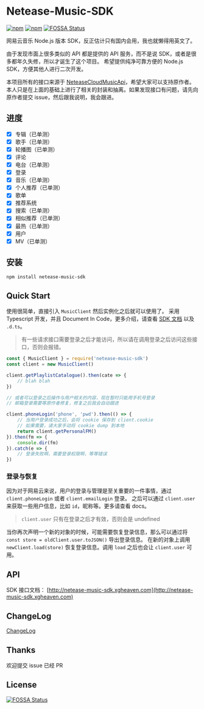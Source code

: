 # Netease-Music-SDK

[![npm](https://img.shields.io/npm/v/netease-music-sdk.svg?style=flat-square)](https://github.com/XGHeaven/netease-music-sdk)
[![npm](https://img.shields.io/npm/dw/netease-music-sdk.svg?style=flat-square)](https://www.npmjs.com/package/netease-music-sdk)
[![FOSSA Status](https://app.fossa.io/api/projects/git%2Bgithub.com%2FXGHeaven%2Fnetease-music-sdk.svg?type=shield)](https://app.fossa.io/projects/git%2Bgithub.com%2FXGHeaven%2Fnetease-music-sdk?ref=badge_shield)

网易云音乐 Node.js 版本 SDK，反正估计只有国内会用，我也就懒得用英文了。

由于发现市面上很多类似的 API 都是提供的 API 服务，而不是说 SDK，或者是很多都年久失修，所以才诞生了这个项目。
希望提供纯净可靠方便的 Node.js SDK，方便其他人进行二次开发。

本项目所有的接口来源于 [NeteaseCloudMusicApi](https://github.com/Binaryify/NeteaseCloudMusicApi)，希望大家可以支持原作者。
本人只是在上面的基础上进行了相关的封装和抽离。如果发现接口有问题，请先向原作者提交 issue，然后跟我说明，我会跟进。

## 进度

- [x] 专辑（已单测）
- [x] 歌手（已单测）
- [x] 轮播图（已单测）
- [x] 评论
- [x] 电台（已单测）
- [x] 登录
- [x] 音乐（已单测）
- [x] 个人推荐（已单测）
- [x] 歌单
- [x] 推荐系统
- [x] 搜索（已单测）
- [x] 相似推荐（已单测）
- [x] 最热（已单测）
- [x] 用户
- [x] MV（已单测）

## 安装

```bash
npm install netease-music-sdk
```

## Quick Start

使用很简单，直接引入 `MusicClient` 然后实例化之后就可以使用了。
采用 Typescript 开发，并且 Document In Code，更多介绍，请查看 [SDK 文档](#API) 以及 `.d.ts`。

> 有一些请求接口需要登录之后才能访问，所以请在调用登录之后访问这些接口，否则会报错。

```typescript
const { MusicClient } = require('netease-music-sdk')
const client = new MusicClient()

client.getPlaylistCatalogue().then(cate => {
    // blah blah
})

// 或者可以登录之后操作与用户相关的内容，现在暂时只能用手机号登录
// 邮箱登录需要等原作者修复，修复之后我会自动跟进

client.phoneLogin('phone', 'pwd').then(() => {
    // 当用户登录成功之后，会将 cookie 保存到 client.cookie
    // 如果需要，请大家手动将 cookie dump 到本地
    return client.getPersonalFM()
}).then(fm => {
    console.dir(fm)
}).catch(e => {
    // 登录失败啊，需要登录权限啊，等等错误
})
```

### 登录与恢复

因为对于网易云来说，用户的登录与管理是至关重要的一件事情，通过 `client.phoneLogin` 或者 `client.emailLogin` 登录。
之后可以通过 `client.user` 来获取一些用户信息，比如 `id`，昵称等。更多请查看 docs。

> `client.user` 只有在登录之后才有效，否则会是 undefined

当你再次声明一个新的对象的时候，可能需要恢复登录信息，那么可以通过将 `const store = oldClient.user.toJSON()` 导出登录信息。
在新的对象上调用 `newClient.load(store)` 恢复登录信息。调用 `load` 之后也会让 `client.user` 可用。

## API

SDK 接口文档： [http://netease-music-sdk.xgheaven.com](http://netease-music-sdk.xgheaven.com)

## ChangeLog

[ChangeLog](CHANGELOGS.md)

## Thanks

欢迎提交 issue 已经 PR


## License
[![FOSSA Status](https://app.fossa.io/api/projects/git%2Bgithub.com%2FXGHeaven%2Fnetease-music-sdk.svg?type=large)](https://app.fossa.io/projects/git%2Bgithub.com%2FXGHeaven%2Fnetease-music-sdk?ref=badge_large)